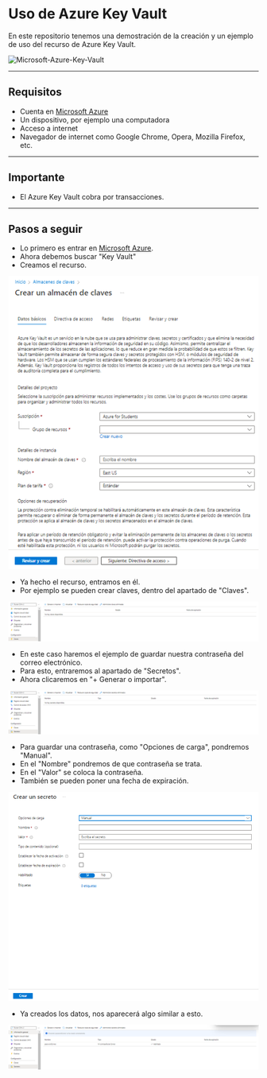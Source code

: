 # Uso de Azure Key Vault
En este repositorio tenemos una demostración de la creación y un ejemplo de uso del recurso de Azure Key Vault.

![Microsoft-Azure-Key-Vault](https://www.azureblue.io/content/images/2020/11/images.png)

---

## Requisitos
- Cuenta en [Microsoft Azure](https://portal.azure.com)
- Un dispositivo, por ejemplo una computadora
- Acceso a internet
- Navegador de internet como Google Chrome, Opera, Mozilla Firefox, etc.

---

## Importante
- El Azure Key Vault cobra por transacciones.

---

## Pasos a seguir

- Lo primero es entrar en [Microsoft Azure](https://portal.azure.com).
- Ahora debemos buscar "Key Vault"
- Creamos el recurso.

![P1](https://github.com/DagonNR/Key-Vault/blob/main/images/P1.PNG)

- Ya hecho el recurso, entramos en él.
- Por ejemplo se pueden crear claves, dentro del apartado de "Claves".

![P2](https://github.com/DagonNR/Key-Vault/blob/main/images/P2.PNG)

- En este caso haremos el ejemplo de guardar nuestra contraseña del correo electrónico.
- Para esto, entraremos al apartado de "Secretos".
- Ahora clicaremos en "+ Generar o importar".

![P3](https://github.com/DagonNR/Key-Vault/blob/main/images/P3.PNG)

- Para guardar una contraseña, como "Opciones de carga", pondremos "Manual".
- En el "Nombre" pondremos de que contraseña se trata.
- En el "Valor" se coloca la contraseña.
- También se pueden poner una fecha de expiración.

![P4](https://github.com/DagonNR/Key-Vault/blob/main/images/P4.PNG)

- Ya creados los datos, nos aparecerá algo similar a esto.

![P5](https://github.com/DagonNR/Key-Vault/blob/main/images/P5.PNG)
